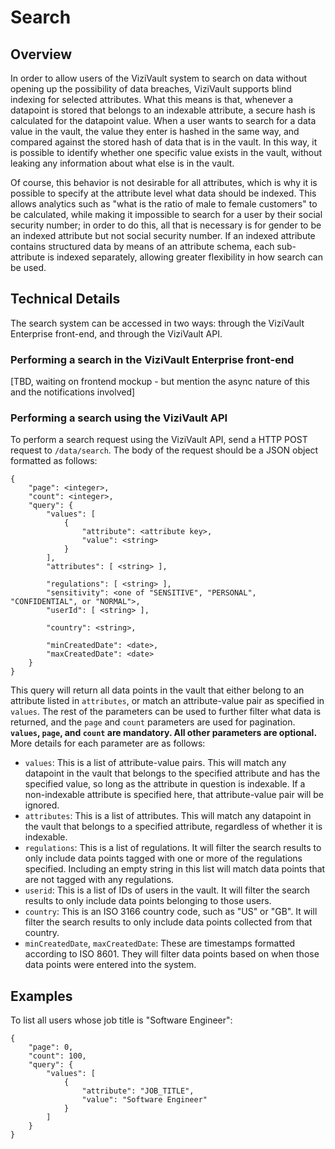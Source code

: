 # Search
## Overview
In order to allow users of the ViziVault system to search on data without opening up the possibility of data breaches, ViziVault supports blind indexing for selected attributes. What this means is that, whenever a datapoint is stored that belongs to an indexable attribute, a secure hash is calculated for the datapoint value. When a user wants to search for a data value in the vault, the value they enter is hashed in the same way, and compared against the stored hash of data that is in the vault. In this way, it is possible to identify whether one specific value exists in the vault, without leaking any information about what else is in the vault.

Of course, this behavior is not desirable for all attributes, which is why it is possible to specify at the attribute level what data should be indexed. This allows analytics such as "what is the ratio of male to female customers" to be calculated, while making it impossible to search for a user by their social security number; in order to do this, all that is necessary is for gender to be an indexed attribute but not social security number. If an indexed attribute contains structured data by means of an attribute schema, each sub-attribute is indexed separately, allowing greater flexibility in how search can be used.

## Technical Details

The search system can be accessed in two ways: through the ViziVault Enterprise front-end, and through the ViziVault API.

### Performing a search in the ViziVault Enterprise front-end
[TBD, waiting on frontend mockup - but mention the async nature of this and the notifications involved]

### Performing a search using the ViziVault API
To perform a search request using the ViziVault API, send a HTTP POST request to `/data/search`. The body of the request should be a JSON object formatted as follows:
```
{
    "page": <integer>,
    "count": <integer>,
    "query": {
        "values": [
            {
                "attribute": <attribute key>,
                "value": <string>
            }
        ],
        "attributes": [ <string> ],
        
        "regulations": [ <string> ],
        "sensitivity": <one of "SENSITIVE", "PERSONAL", "CONFIDENTIAL", or "NORMAL">,
        "userId": [ <string> ],

        "country": <string>,

        "minCreatedDate": <date>,
        "maxCreatedDate": <date>
    }
}
```
This query will return all data points in the vault that either belong to an attribute listed in `attributes`, or match an attribute-value pair as specified in `values`. The rest of the parameters can be used to further filter what data is returned, and the `page` and `count` parameters are used for pagination. **`values`, `page`, and `count` are mandatory. All other parameters are optional.** More details for each parameter are as follows:

 - `values`: This is a list of attribute-value pairs. This will match any datapoint in the vault that belongs to the specified attribute and has the specified value, so long as the attribute in question is indexable. If a non-indexable attribute is specified here, that attribute-value pair will be ignored.
 - `attributes`: This is a list of attributes. This will match any datapoint in the vault that belongs to a specified attribute, regardless of whether it is indexable.
 - `regulations`: This is a list of regulations. It will filter the search results to only include data points tagged with one or more of the regulations specified. Including an empty string in this list will match data points that are not tagged with any regulations.
 - `userid`: This is a list of IDs of users in the vault. It will filter the search results to only include data points belonging to those users.
 - `country`: This is an ISO 3166 country code, such as "US" or "GB". It will filter the search results to only include data points collected from that country.
 - `minCreatedDate`, `maxCreatedDate`: These are timestamps formatted according to ISO 8601. They will filter data points based on when those data points were entered into the system.

## Examples
To list all users whose job title is "Software Engineer":
```
{
    "page": 0,
    "count": 100,
    "query": {
        "values": [
            {
                "attribute": "JOB_TITLE",
                "value": "Software Engineer"
            }
        ]
    }
}
```

